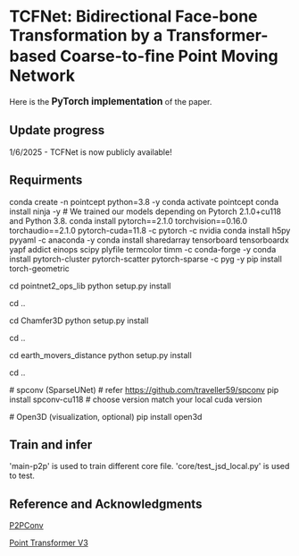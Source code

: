 # TCFNet: Bidirectional Face-bone Transformation by a Transformer-based Coarse-to-ﬁne Point Moving Network
Here is the <strong><big>PyTorch implementation</big></strong> of the paper.
## Update progress
1/6/2025 - TCFNet is now publicly available!
## Requirments
conda create -n pointcept python=3.8 -y
conda activate pointcept
conda install ninja -y
\# We trained our models depending on Pytorch 2.1.0+cu118 and Python 3.8.
conda install pytorch==2.1.0 torchvision==0.16.0 torchaudio==2.1.0 pytorch-cuda=11.8 -c pytorch -c nvidia
conda install h5py pyyaml -c anaconda -y
conda install sharedarray tensorboard tensorboardx yapf addict einops scipy plyfile termcolor timm -c conda-forge -y
conda install pytorch-cluster pytorch-scatter pytorch-sparse -c pyg -y
pip install torch-geometric

cd pointnet2_ops_lib
python setup.py install

cd ..

cd Chamfer3D
python setup.py install

cd ..

cd earth_movers_distance
python setup.py install

cd ..

\# spconv (SparseUNet)
\# refer https://github.com/traveller59/spconv
pip install spconv-cu118  # choose version match your local cuda version

\# Open3D (visualization, optional)
pip install open3d


## Train and infer
'main-p2p' is used to train different core file.
'core/test_jsd_local.py' is used to test.
## Reference and Acknowledgments
[P2PConv](https://github.com/Marvin0724/Face_bone_transform)

[Point Transformer V3](https://github.com/Pointcept/PointTransformerV3)
